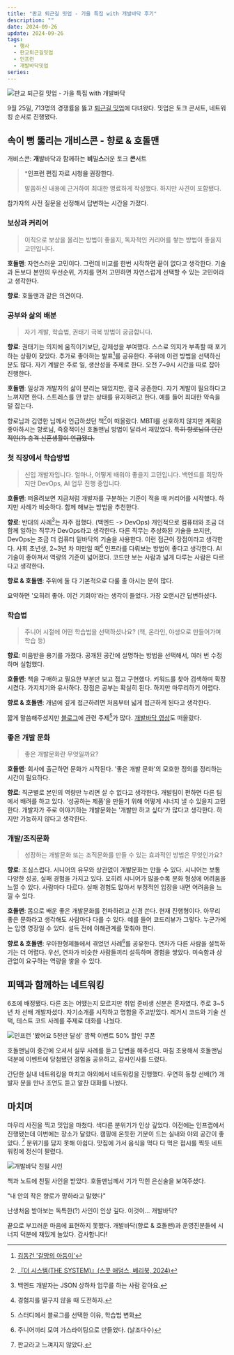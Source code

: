 ```yaml
---
title: "판교 퇴근길 밋업 - 가을 특집 with 개발바닥 후기"
description: ""
date: 2024-09-26
update: 2024-09-26
tags:
  - 행사
  - 판교퇴근길밋업
  - 인프런
  - 개발바닥밋업
series: 
---
```


![판교 퇴근길 밋업 - 가을 특집 with 개발바닥](pangyo-evening-special-meet-up-with-devbadak.avif)

9월 25일, 713명의 경쟁률을 뚫고 [퇴근길 밋업](https://inf.run/XAak4)에 다녀왔다. 밋업은 토크 콘서트, 네트워킹 순서로 진행됐다.

## 속이 뻥 뚫리는 개비스콘 - 향로 & 호돌맨

개비스콘: **개**발바닥과 함께하는 **비**밀**스**러운 토크 **콘**서트

> ***인프런 편집 자료 시청을 권장한다.**
>
> 말씀하신 내용에 근거하여 최대한 명료하게 작성했다. 하지만 사견이 포함됐다.

참가자의 사전 질문을 선정해서 답변하는 시간을 가졌다.

### 보상과 커리어

> 이직으로 보상을 올리는 방법이 좋을지, 독자적인 커리어를 쌓는 방법이 좋을지 고민입니다.

**호돌맨**: 자연스러운 고민이다. 그런데 비교를 한번 시작하면 끝이 없다고 생각한다. 기술과 돈보다 본인의 우선순위, 가치를 먼저 고민하면 자연스럽게
선택할 수 있는 고민이라고 생각한다.

**향로**: 호돌맨과 같은 의견이다.

### 공부와 삶의 배분

> 자기 계발, 학습법, 권태기 극복 방법이 궁금합니다.

**향로**: 권태기는 의지에 움직이기보단, 강제성을 부여했다. 스스로 의지가 부족할 때 포기하는 상황이 잦았다. 추가로 좋아하는 발표[^1]를 공유한다.
주위에 이런 방법을 선택하신 분도 많다. 자기 계발은 주로 일, 생산성을 주제로 한다. 오전 7~9시 시간을 따로 잡아 진행한다.

**호돌맨**: 일상과 개발자의 삶이 분리는 돼있지만, 결국 공존한다. 자기 계발이 필요하다고 느껴지면 한다. 스트레스를 안 받는 상태를 유지하려고 한다.
예를 들어 최대한 약속을 덜 잡는다.

향로님과 김영한 님께서 언급하셨던 책[^2]이 떠올랐다. MBTI를 선호하지 않지만 계획을 좋아하시는 향로님, 즉흥적이신 호돌맨님 방법이 달라서 재밌었다.
~~특히 향로님의 인간적인(?) 충격 신혼생활이 언급됐다.~~

### 첫 직장에서 학습방법

> 신입 개발자입니다. 얼마나, 어떻게 배워야 좋을지 고민입니다. 백엔드를 희망하지만 DevOps, AI 업무 진행 중입니다.

**호돌맨**: 떠올려보면 지금처럼 개발자를 구분하는 기준이 적을 때 커리어를 시작했다. 하지만 사례가 비슷하다. 함께 해보는 방법을 추천한다.

**향로**: 반대의 사례[^3]는 자주 접했다. (백엔드 -> DevOps) 개인적으로 컴퓨터와 조금 더 함께 일하는 직무가 DevOps라고 생각한다. 다른 직무는
추상화된 기술을 쓰지만, DevOps는 조금 더 컴퓨터 밑바닥의 기술을 사용한다. 이런 접근이 장점이라고 생각한다. 사회 초년생, 2~3년 차 미만일 때[^4] 인프라를 다뤄보는 방법이 좋다고 생각한다.
AI 기술이 좋아져서 역량의 기준이 넓어졌다. 코드만 보는 사람과 넓게 다루는 사람은 다르다고 생각한다.

**향로 & 호돌맨**: 주위에 둘 다 기본적으로 다룰 줄 아시는 분이 많다.

요약하면 '오히려 좋아. 이건 기회야'라는 생각이 들었다. 가장 오랜시간 답변하셨다.

### 학습법

> 주니어 시절에 어떤 학습법을 선택하셨나요? (책, 온라인, 야생으로 만들어가며 학습 등)

**향로**: 미움받을 용기를 가졌다. 공개된 공간에 설명하는 방법을 선택해서, 여러 번 수정하며 실험했다.

**호돌맨**: 책을 구매하고 필요한 부분만 보고 접고 구현했다. 키워드를 찾아 검색하며 확장시켰다. 가지치기와 유사하다.
장점은 공부는 확실히 된다. 하지만 마무리하기 어렵다.

**향로 & 호돌맨**: 개념에 깊게 접근하려면 처음부터 넓게 접근하게 된다고 생각한다.

짧게 말씀해주셨지만 [블로그](https://jojoldu.tistory.com/)에 관련 주제[^5]가
많다. [개발바닥 영상](https://youtu.be/6gNMsjcH3oA?si=f8xIi5tMzh_pKN49)도 떠올랐다.

### 좋은 개발 문화

> 좋은 개발문화란 무엇일까요?

**호돌맨**: 회사에 출근하면 문화가 시작된다. '좋은 개발 문화'의 모호한 정의를 정리하는 시간이 필요하다.

**향로**: 직군별로 본인의 역량만 누리면 살 수 없다고 생각한다. 개발팀이 편하면 다른 팀에서 배려를 하고 있다.
'성공하는 제품'을 만들기 위해 어떻게 시너지 낼 수 있을지 고민한다. 개발자가 주로 이야기하는 개발문화는 '개발만 하고 싶다'가 많다고 생각한다.
하지만 가능하지 않다고 생각한다.

### 개발/조직문화

> 성장하는 개발문화 또는 조직문화를 만들 수 있는 효과적인 방법은 무엇인가요?

**향로**: 조심스럽다. 시니어의 유무와 상관없이 개발문화는 만들 수 있다. 시니어는 보통 다양한 성공, 실패 경험을 가지고 있다. 오히려 시니어가 많을수록 문화 형성에 어려움을 느낄 수 있다.
사람마다 다르다. 실패 경험도 많아서 부정적인 입장을 내면 어려움을 느낄 수 있다.

**호돌맨**: 몸으로 배운 좋은 개발문화를 전파하려고 신경 쓴다. 현재 진행형이다. 아무리 좋은 문화라고 생각해도 사람마다 다를 수 있다. 예를 들어 코드리뷰가 그렇다.
누군가에는 입영 영장일 수 있다. 설득 전에 이해관계를 맞춰야 한다.

**향로 & 호돌맨**: 우아한형제들에서 겪었던 사례[^6]를 공유한다. 연차가 다른 사람을 설득하기는 더 어렵다. 우선, 연차가 비슷한
사람들끼리 설득하며 경험을 쌓았다. 미숙함과 상관없이 요구하는 역량을 쌓을 수 있다.

## 피맥과 함께하는 네트워킹

6조에 배정됐다. 다른 조는 어땠는지 모르지만 취업 준비생 신분은 혼자였다. 주로 3~5년 차 선배 개발자셨다.
자기소개를 시작하고 명함을 주고받았다. 레거시 코드와 기술 선택, 테스트 코드 사례를 주제로 대화를 나눴다.

![인프런 '봤어요 5천만 달성' 깜짝 이벤트 50% 할인 쿠폰](inflearn-event-winner.avif)

호돌맨님이 중간에 오셔서 실무 사례를 듣고 답변을 해주셨다. 마침 조용해서 호돌맨님 덕분에 이벤트에 당첨됐던 경험을 공유하고,
감사인사를 드렸다.

간단한 실내 네트워킹을 마치고 야외에서 네트워킹을 진행했다. 우연히 동창 선배(?) 개발자 분을 만나 조언도 듣고 알찬 대화를 나눴다.

## 마치며

마무리 사진을 찍고 밋업을 마쳤다. 색다른 분위기가 인상 깊었다. 이전에는 인프랩에서 진행됐는데 이번에는 장소가 달랐다.
캠핑에 온듯한 기분이 드는 실내와 야외 공간이 좋았다. [^7] 분위기를 담지 못해 아쉽다. 맛집에 가서 음식을 먹다 다 먹은 접시를 찍듯 네트워킹에 정신이 팔렸다.

![개발바닥 친필 사인](autograph.avif)

책과 노트에 친필 사인을 받았다. 호돌맨님께서 기가 막힌 은신술을 보여주셨다.

"내 안의 작은 향로가 망하라고 말했다"

난생처음 받아보는 독특한(?) 사인이 인상 깊다. 이것이... 개발바닥?

끝으로 부끄러운 마음에 표현하지 못했다. 개발바닥(향로 & 호돌맨)과 운영진분들에 시너지 덕분에 재밌게 놀았다. 감사합니다!

[^1]: [김동건 '갈망의 아둥이'](https://www.slideshare.net/slideshow/ss-6097436/6097436)
[^2]: [『더 시스템(THE SYSTEM)』(스콧 애덤스, 베리북, 2024)](https://product.kyobobook.co.kr/detail/S000211656046)
[^3]: 백엔드 개발자는 JSON 상하차 업무를 하는 사람 같아요.
[^4]: 경험치를 떨구지 않을 때 도전하자.
[^5]: 스터디에서 블로그를 선택한 이유, 학습법 변화
[^6]: 주니어끼리 모여 가스라이팅으로 만들었다. (날조다수)
[^7]: 판교라고 느껴지지 않았다.
